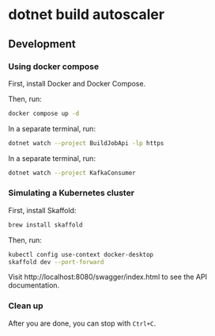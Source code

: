 # dotnet build autoscaler

## Development

### Using docker compose

First, install Docker and Docker Compose.

Then, run:

```bash
docker compose up -d
```

In a separate terminal, run:

```bash
dotnet watch --project BuildJobApi -lp https
```

In a separate terminal, run:

```bash
dotnet watch --project KafkaConsumer
```

### Simulating a Kubernetes cluster

First, install Skaffold:

```bash
brew install skaffold
```

Then, run:

```bash
kubectl config use-context docker-desktop
skaffold dev --port-forward
```

Visit http://localhost:8080/swagger/index.html to see the API documentation.

### Clean up

After you are done, you can stop with `Ctrl+C`.
